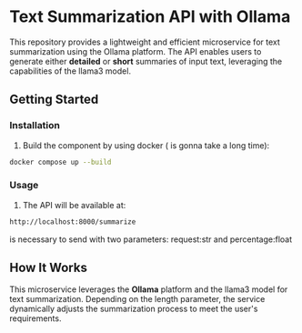 **Text Summarization API with Ollama**
======================================

This repository provides a lightweight and efficient microservice for text summarization using the Ollama platform. The API enables users to generate either **detailed** or **short** summaries of input text, leveraging the capabilities of the llama3 model.    

**Getting Started**
-------------------


    

### **Installation**

1.  Build the component by using docker ( is gonna take a long time):
```bash
docker compose up --build
```
    

### **Usage**


1.  The API will be available at:
```bash
http://localhost:8000/summarize
```    
is necessary to send with two parameters:
request:str and percentage:float 

**How It Works**
----------------

This microservice leverages the **Ollama** platform and the llama3 model for text summarization. Depending on the length parameter, the service dynamically adjusts the summarization process to meet the user's requirements.
